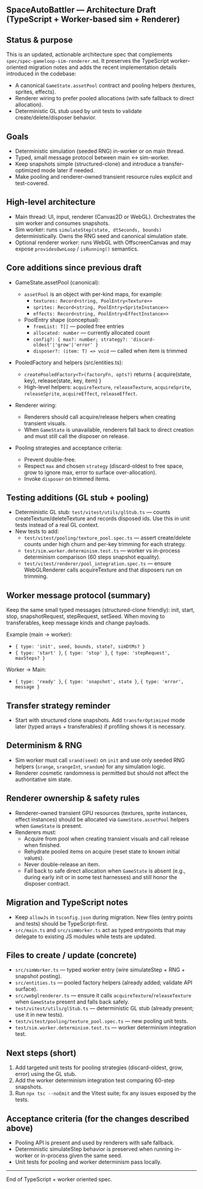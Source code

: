 
## SpaceAutoBattler — Architecture Draft (TypeScript + Worker-based sim + Renderer)

Status & purpose
----------------
This is an updated, actionable architecture spec that complements `spec/spec-gameloop-sim-renderer.md`. It preserves the TypeScript worker-oriented migration notes and adds the recent implementation details introduced in the codebase:

- A canonical `GameState.assetPool` contract and pooling helpers (textures, sprites, effects).
- Renderer wiring to prefer pooled allocations (with safe fallback to direct allocation).
- Deterministic GL stub used by unit tests to validate create/delete/disposer behavior.

Goals
-----

- Deterministic simulation (seeded RNG) in-worker or on main thread.
- Typed, small message protocol between main ↔ sim-worker.
- Keep snapshots simple (structured-clone) and introduce a transfer-optimized mode later if needed.
- Make pooling and renderer-owned transient resource rules explicit and test-covered.

High-level architecture
-----------------------

- Main thread: UI, input, renderer (Canvas2D or WebGL). Orchestrates the sim worker and consumes snapshots.
- Sim worker: runs `simulateStep(state, dtSeconds, bounds)` deterministically. Owns the RNG seed and canonical simulation state.
- Optional renderer worker: runs WebGL with OffscreenCanvas and may expose `providesOwnLoop` / `isRunning()` semantics.

Core additions since previous draft
----------------------------------

- GameState.assetPool (canonical):
  - `assetPool` is an object with per-kind maps, for example:
    - `textures: Record<string, PoolEntry<Texture>>`
    - `sprites: Record<string, PoolEntry<SpriteInstance>>`
    - `effects: Record<string, PoolEntry<EffectInstance>>`
  - PoolEntry shape (conceptual):
    - `freeList: T[]` — pooled free entries
    - `allocated: number` — currently allocated count
    - `config?: { max?: number; strategy?: 'discard-oldest'|'grow'|'error' }`
    - `disposer?: (item: T) => void` — called when item is trimmed

- PooledFactory and helpers (src/entities.ts):
  - `createPooledFactory<T>(factoryFn, opts?)` returns { acquire(state, key), release(state, key, item) }
  - High-level helpers: `acquireTexture`, `releaseTexture`, `acquireSprite`, `releaseSprite`, `acquireEffect`, `releaseEffect`.

- Renderer wiring:
  - Renderers should call acquire/release helpers when creating transient visuals.
  - When `GameState` is unavailable, renderers fall back to direct creation and must still call the disposer on release.

- Pooling strategies and acceptance criteria:
  - Prevent double-free.
  - Respect `max` and chosen `strategy` (discard-oldest to free space, grow to ignore max, error to surface over-allocation).
  - Invoke `disposer` on trimmed items.

Testing additions (GL stub + pooling)
----------------------------------

- Deterministic GL stub: `test/vitest/utils/glStub.ts` — counts createTexture/deleteTexture and records disposed ids. Use this in unit tests instead of a real GL context.
- New tests to add:
  - `test/vitest/pooling/texture_pool.spec.ts` — assert create/delete counts under high churn and per-key trimming for each strategy.
  - `test/sim.worker.determinism.test.ts` — worker vs in-process determinism comparison (60 steps snapshot equality).
  - `test/vitest/renderer/pool_integration.spec.ts` — ensure WebGLRenderer calls acquireTexture and that disposers run on trimming.

Worker message protocol (summary)
--------------------------------

Keep the same small typed messages (structured-clone friendly): init, start, stop, snapshotRequest, stepRequest, setSeed. When moving to transferables, keep message kinds and change payloads.

Example (main -> worker):

- `{ type: 'init', seed, bounds, state?, simDtMs? }`
- `{ type: 'start' }`, `{ type: 'stop' }`, `{ type: 'stepRequest', maxSteps? }`

Worker -> Main:

- `{ type: 'ready' }`, `{ type: 'snapshot', state }`, `{ type: 'error', message }`

Transfer strategy reminder
-------------------------

- Start with structured clone snapshots. Add `transferOptimized` mode later (typed arrays + transferables) if profiling shows it is necessary.

Determinism & RNG
-----------------

- Sim worker must call `srand(seed)` on `init` and use only seeded RNG helpers (`srange`, `srangeInt`, `srandom`) for any simulation logic.
- Renderer cosmetic randomness is permitted but should not affect the authoritative sim state.

Renderer ownership & safety rules
--------------------------------

- Renderer-owned transient GPU resources (textures, sprite instances, effect instances) should be allocated via `GameState.assetPool` helpers when `GameState` is present.
- Renderers must:
  - Acquire from pool when creating transient visuals and call release when finished.
  - Rehydrate pooled items on acquire (reset state to known initial values).
  - Never double-release an item.
  - Fall back to safe direct allocation when `GameState` is absent (e.g., during early init or in some test harnesses) and still honor the disposer contract.

Migration and TypeScript notes
-----------------------------

- Keep `allowJs` in `tsconfig.json` during migration. New files (entry points and tests) should be TypeScript-first.
- `src/main.ts` and `src/simWorker.ts` act as typed entrypoints that may delegate to existing JS modules while tests are updated.

Files to create / update (concrete)
----------------------------------

- `src/simWorker.ts` — typed worker entry (wire simulateStep + RNG + snapshot posting).
- `src/entities.ts` — pooled factory helpers (already added; validate API surface).
- `src/webglrenderer.ts` — ensure it calls `acquireTexture`/`releaseTexture` when `GameState` present and falls back safely.
- `test/vitest/utils/glStub.ts` — deterministic GL stub (already present; use it in new tests).
- `test/vitest/pooling/texture_pool.spec.ts` — new pooling unit tests.
- `test/sim.worker.determinism.test.ts` — worker determinism integration test.

Next steps (short)
------------------

1. Add targeted unit tests for pooling strategies (discard-oldest, grow, error) using the GL stub.
2. Add the worker determinism integration test comparing 60-step snapshots.
3. Run `npx tsc --noEmit` and the Vitest suite; fix any issues exposed by the tests.

Acceptance criteria (for the changes described above)
---------------------------------------------------

- Pooling API is present and used by renderers with safe fallback.
- Deterministic simulateStep behavior is preserved when running in-worker or in-process given the same seed.
- Unit tests for pooling and worker determinism pass locally.

---

End of TypeScript + worker oriented spec.
